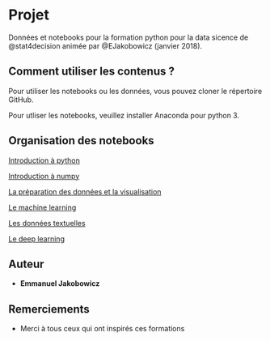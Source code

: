 # Projet

Données et notebooks pour la formation python pour la data sicence de @stat4decision animée par @EJakobowicz (janvier 2018). 

## Comment utiliser les contenus ?

Pour utiliser les notebooks ou les données, vous pouvez cloner le répertoire GitHub.

Pour utliser les notebooks, veuillez installer Anaconda pour python 3.

## Organisation des notebooks

[Introduction à python](/notebooks/01_introduction_python.ipynb)

[Introduction à numpy](/notebooks/02_numpy.ipynb)

[La préparation des données et la visualisation](/notebooks/03_pandas_dataviz.ipynb)

[Le machine learning](/notebooks/05_machine_learning.ipynb)

[Les données textuelles](/notebooks/06_text_mining.ipynb)

[Le deep learning](/notebooks/07_deep_learning.ipynb)


## Auteur

* **Emmanuel Jakobowicz**

## Remerciements

* Merci à tous ceux qui ont inspirés ces formations